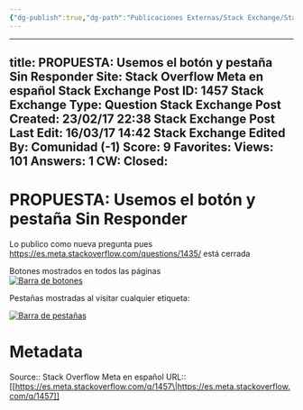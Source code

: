 ```yaml
---
{"dg-publish":true,"dg-path":"Publicaciones Externas/Stack Exchange/Stack Overflow en español/Stack Overflow en español Meta/es.meta.stackoverflow.com-1457.md","permalink":"/publicaciones-externas/stack-exchange/stack-overflow-en-espanol/stack-overflow-en-espanol-meta/es-meta-stackoverflow-com-1457/","hide":true,"noteIcon":"default","created":"2024-04-03T12:49:10.680-06:00","updated":"2024-04-05T16:43:59.413-06:00"}
---
```


---
title: PROPUESTA: Usemos el botón y pestaña Sin Responder
Site: Stack Overflow Meta en español
Stack Exchange Post ID: 1457
Stack Exchange Type: Question
Stack Exchange Post Created: 23/02/17 22:38
Stack Exchange Post Last Edit: 16/03/17 14:42
Stack Exchange Edited By: Comunidad (-1)
Score: 9
Favorites: 
Views: 101
Answers: 1
CW: 
Closed: 
---
# PROPUESTA: Usemos el botón y pestaña Sin Responder

Lo publico como nueva pregunta pues https://es.meta.stackoverflow.com/questions/1435/ <!-- existe-alguna-propuesta-para-intentar-solucionar-estos-numeros --> está cerrada

Botones mostrados en todos las páginas  
[![Barra de botones][1]][1]

Pestañas mostradas al visitar cualquier etiqueta:

[![Barra de pestañas][2]][2]


  [1]: https://i.stack.imgur.com/QQslr.png
  [2]: https://i.stack.imgur.com/exXX9.png

# Metadata
Source:: Stack Overflow Meta en español
URL:: [[https://es.meta.stackoverflow.com/q/1457\|https://es.meta.stackoverflow.com/q/1457]]

